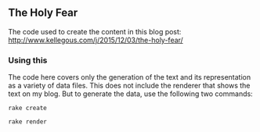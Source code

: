 ## The Holy Fear

The code used to create the content in this blog post:
http://www.kellegous.com/j/2015/12/03/the-holy-fear/

### Using this

The code here covers only the generation of the text and its representation as a variety of data files. This does not include the renderer that shows the text on my blog. But to generate the data, use the following two commands:

```
rake create
```

```
rake render
```
